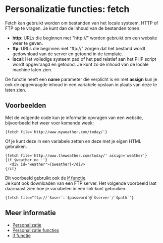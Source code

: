# Personalizatie functies: fetch

Fetch kan gebruikt worden om bestanden van het locale systeem, HTTP of FTP 
op te vragen. Je kunt dan de inhoud van de bestanden tonen.

* **http**: URLs die beginnen met "http://" worden gebruikt om een website 
weer te geven.
* **ftp**: URLs die beginnen met "ftp://" zorgen dat het bestand wordt 
gedownload van de server en getoond in de template.
* **local**: Het volledige systeem pad of het pad relatief aan het PHP 
script wordt opgevraagd en getoond. Je kunt zo de inhoud van de locale 
machine laten zien.

De functie heeft een **name** parameter die verplicht is en met **assign** 
kun je ook de opgevraagde inhoud in een variabele opslaan in plaats van deze 
te laten zien.

## Voorbeelden

Met de volgende code kun je informatie opvragen van een website, bijvoorbeeld 
het weer voor komende week:

    {fetch file='http://www.myweather.com/today/'}
    
Of je kunt deze in een variabele zetten en deze met je eigen HTML gebruiken.

    {fetch file='http://www.theweather.com/today/' assign='weather'}
    {if $weather ne ''}
      <div id="weather">{$weather}</div>
    {/if}

Dit voorbeeld gebruikt ook de [if functie](./personalize-functions-if).    
Je kunt ook downloaden van een FTP server. Het volgende voorbeeld laat 
daarnaast zien hoe je variabelen in een link kunt gebruiken.

    {fetch file="ftp://`$user`:`$password`@`$server`/`$path`"}

## Meer informatie 

* [Personalizatie](./personalization)
* [Personalizatie functies](./personalization-functions)
* [if functie](./personalize-functions-if)
